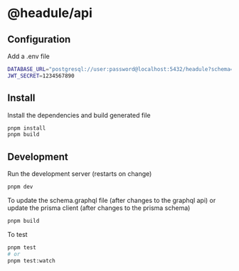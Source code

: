 # @headule/api

## Configuration

Add a .env file

```bash
DATABASE_URL="postgresql://user:password@localhost:5432/headule?schema=public"
JWT_SECRET=1234567890
```

## Install

Install the dependencies and build generated file

```bash
pnpm install
pnpm build
```

## Development

Run the development server (restarts on change)

```bash
pnpm dev
```

To update the schema.graphql file (after changes to the graphql api) or update the prisma client (after changes to the prisma schema)

```bash
pnpm build
```

To test

```bash
pnpm test
# or
pnpm test:watch
```
